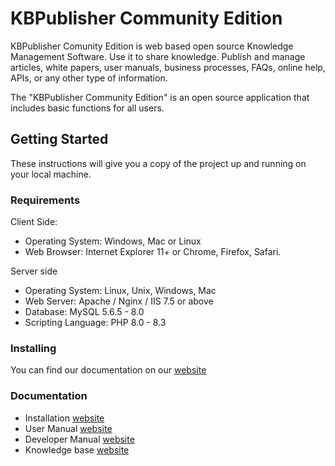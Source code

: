 # KBPublisher Community Edition 

KBPublisher Comunity Edition is web based open source Knowledge Management Software.
Use it to share knowledge. Publish and manage articles, white papers, user manuals, business processes, FAQs, online help, APIs, or any other type of information.

The "KBPublisher Community Edition" is an open source application that includes basic functions for all users.

## Getting Started

These instructions will give you a copy of the project up and running on
your local machine.

### Requirements

Client Side:
- Operating System: Windows, Mac or Linux
- Web Browser: Internet Explorer 11+ or Chrome, Firefox, Safari.

Server side
- Operating System: Linux, Unix, Windows, Mac
- Web Server: Apache / Nginx / IIS 7.5 or above
- Database: MySQL 5.6.5 - 8.0
- Scripting Language: PHP 8.0 - 8.3

### Installing

You can find our documentation on our
[website](https://www.kbpublisher.com/kb/installing-kbpublisher_115.html)

### Documentation
- Installation [website](https://www.kbpublisher.com/kb/installation-5/)
- User Manual [website](https://www.kbpublisher.com/kb/user-manual-v80-1/)
- Developer Manual [website](https://www.kbpublisher.com/kb/developer-manual-50/)
- Knowledge base [website](https://www.kbpublisher.com/kb/)
